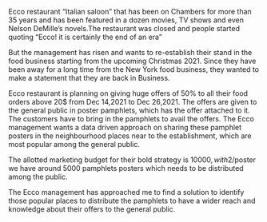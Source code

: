 Ecco restaurant “Italian saloon” that has been on Chambers for more than 35 years and has been featured in a dozen movies,
TV shows and even Nelson DeMille’s novels.The restaurant was closed and people started quoting “Ecco! it is certainly the end of an era”

But the management has risen and wants to re-establish their stand in the food business starting from the upcoming Christmas 2021.
Since they have been away for a long time from the New York food business, they wanted to make a statement that they are back in Business. 

Ecco restaurant is planning on giving huge offers of 50% to all their food orders above 20$ from Dec 14,2021 to Dec 26,2021.
The offers are given to the general public in poster pamphlets, which has the offer attached to it.
The customers have to bring in the pamphlets to avail the offers.
The Ecco management wants a data driven approach on sharing these pamphlet posters in the neighbourhood places near to the establishment,
which are most popular among the general public.

The allotted marketing budget for their bold strategy is 10000$, with 2$/poster we have around 5000 pamphlets posters which needs to be distributed among the public.

The Ecco management has approached me to find a solution to identify those popular
places to distribute the pamphlets to have a wider reach and knowledge about their offers to the general public. 
